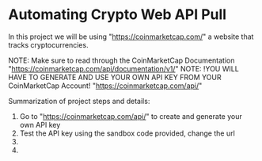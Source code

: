 # Automating Crypto Web API Pull 
In this project we will be using "https://coinmarketcap.com/" a website that tracks cryptocurrencies.

NOTE: Make sure to read through the CoinMarketCap Documentation "https://coinmarketcap.com/api/documentation/v1/"
NOTE: !YOU WILL HAVE TO GENERATE AND USE YOUR OWN API KEY FROM YOUR CoinMarketCap Account! "https://coinmarketcap.com/api/"

Summarization of project steps and details:
1. Go to "https://coinmarketcap.com/api/" to create and generate your own API key
2. Test the API key using the sandbox code provided, change the url
3. 
4. 
